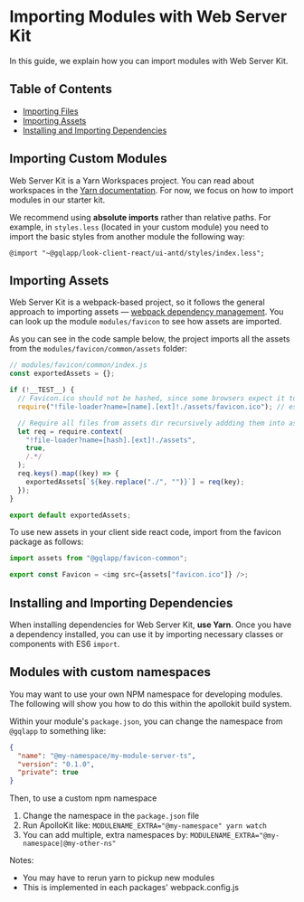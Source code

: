 # Importing Modules with Web Server Kit

In this guide, we explain how you can import modules with Web Server Kit.

## Table of Contents

- [Importing Files](#importing-custom-modules)
- [Importing Assets](#importing-assets)
- [Installing and Importing Dependencies](#installing-and-importing-dependencies)

## Importing Custom Modules

Web Server Kit is a Yarn Workspaces project. You can read about workspaces in the [Yarn documentation].
For now, we focus on how to import modules in our starter kit.

We recommend using **absolute imports** rather than relative paths. For example, in `styles.less` (located in your
custom module) you need to import the basic styles from another module the following way:

```less
@import "~@gqlapp/look-client-react/ui-antd/styles/index.less";
```

## Importing Assets

Web Server Kit is a webpack-based project, so it follows the general approach to importing assets &mdash;
[webpack dependency management]. You can look up the module `modules/favicon` to see how assets are imported.

As you can see in the code sample below, the project imports all the assets from the `modules/favicon/common/assets`
folder:

```js
// modules/favicon/common/index.js
const exportedAssets = {};

if (!__TEST__) {
  // Favicon.ico should not be hashed, since some browsers expect it to be exactly on /favicon.ico URL
  require("!file-loader?name=[name].[ext]!./assets/favicon.ico"); // eslint-disable-line

  // Require all files from assets dir recursively addding them into assets.json
  let req = require.context(
    "!file-loader?name=[hash].[ext]!./assets",
    true,
    /.*/
  );
  req.keys().map((key) => {
    exportedAssets[`${key.replace("./", "")}`] = req(key);
  });
}

export default exportedAssets;
```

To use new assets in your client side react code, import from the favicon package as follows:

```js
import assets from "@gqlapp/favicon-common";

export const Favicon = <img src={assets["favicon.ico"]} />;
```

## Installing and Importing Dependencies

When installing dependencies for Web Server Kit, **use Yarn**. Once you have a dependency installed, you
can use it by importing necessary classes or components with ES6 `import`.

[yarn documentation]: https://yarnpkg.com/lang/en/docs/workspaces/
[webpack dependency management]: https://webpack.js.org/guides/dependency-management/

## Modules with custom namespaces

You may want to use your own NPM namespace for developing modules.
The following will show you how to do this within the apollokit build system.

Within your module's `package.json`,
you can change the namespace from `@gqlapp` to something like:

```json
{
  "name": "@my-namespace/my-module-server-ts",
  "version": "0.1.0",
  "private": true
}
```

Then, to use a custom npm namespace

1. Change the namespace in the `package.json` file
1. Run ApolloKit like: `MODULENAME_EXTRA="@my-namespace" yarn watch`
1. You can add multiple, extra namespaces by: `MODULENAME_EXTRA="@my-namespace|@my-other-ns"`

Notes:

- You may have to rerun yarn to pickup new modules
- This is implemented in each packages' webpack.config.js
